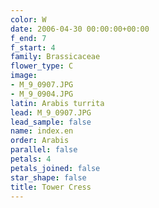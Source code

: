 ```yaml
---
color: W
date: 2006-04-30 00:00:00+00:00
f_end: 7
f_start: 4
family: Brassicaceae
flower_type: C
image:
- M_9_0907.JPG
- M_9_0904.JPG
latin: Arabis turrita
lead: M_9_0907.JPG
lead_sample: false
name: index.en
order: Arabis
parallel: false
petals: 4
petals_joined: false
star_shape: false
title: Tower Cress
---
```

